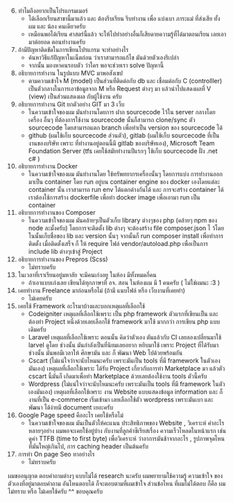 6. ทำไมถึงอยากเป็นโปรแกรมเมอร์
    - ได้เลือกเรียนสาขานี้มาแล้ว และ ต้องรีบเรียน รีบทำงาน เพื่อ แบ่งเบา ภาระแม่ ที่ส่งเสีย ทั้งผม และ น้อง คนเดียวครับ
    - เหมือนพอได้เรียน ศาสตร์นี้แล้ว จะให้ไปทำอย่างอื่นก็เสียดายความรู้ที่ได้มาตอนเรียน เลยเอามาต่อยอด ตอนทำงานครับ
7. ถ้ามีปัญหาติดขัดในการเขียนโปรแกรม จะทำอย่างไร
    - ค้นหาวิธีแก้ปัญหาในเน็ตก่อน ว่าเราสามารถแก้ไข มันด้วยตัวเองรึเปล่า
    - จากนั้น มองหาคนรอบตัว ว่าใคร พอจะช่วยเรา solve ปัญหานี้
8. อธิบายการทำงาน ในรูปแบบ MVC มาพอสังเขป
    - ตามความเข้าใจ M (model) เป็นส่วนที่ติดต่อกับ db และ เชื่อมต่อกับ C (controlller) เป็นตัวกลางในการเอาข้อมูลจาก M หรือ Request ต่างๆ มา แล้วนำไปแสดงผลที่ V (view) เป็นส่วนแสดงผล กับผู้ใช้งาน ครับ
9. อธิบายการทำงาน Git ยกตัวอย่าง GIT มา 3 เว็บ
    - ในความเข้าใจของผม มันทำงานโดยการ ฝาก sourcecode ไว้ใน server กลางโดยเครื่อง อื่นๆ ที่ต้องการใช้งาน sourcecode นั้นก็สามารถ clone/sync ตัว sourcecode โดยสามารถแตก branch เพื่อทำเป็น version ของ sourcecode ได้
    - github (ผมใช้เก็บ sourcecode ส่วนตัว), gitlab (ผมใช้เก็บ sourcecode ที่เป็นงานของบริษัท เพราะ ที่ทำงานอยู่ตอนนี้มี gitlab ของบริษัทเอง), Microsoft Team Foundation Server (tfs เคยใช้สมัยทำงานปีแรกๆ ใช้เก็บ sourcecode ฝั่ง .net c# )
10. อธิบายการทำงาน Docker
    - ในความเข้าใจของผม มันทำงานโดย ใช้ทรัพทยากรเครื่องนั้นๆ โดยการแบ่ง การทำงานออกมาเป็น container โดย run อยู่บน container engine ของ docker เองโดยแต่ละ container นั้น เราสามารถ run env ได้แตกต่างกันได้ และ การจะสร้าง container ได้เราต้องใช้การสร้าง dockerfile เพื่อทำ docker image เพื่อเอามา run เป็น container
11. อธิบายการทำงานของ Composer
    - ในความเข้าใจของผม มันคล้ายๆเป็นตัวเก็บ library ต่างๆของ php (คล้ายๆ npm ของ node ละมั้งครับ) โดยการจะติดตั้ง lib ต่างๆ จะต้องสร้าง file composer.json ไ ว้โดยในนั้นเก็บชื่อของ lib และ version นั้นๆ จากนั้นก็ run composer install เพื่อทำการติดตั้ง เมื่อติดตั้งเสร็จ ก็ ให้ require ไฟล์ vendor/autoload.php เพื่อเป็นการ include lib ต่างๆเข้าสู่ Project
12. อธิบายการทำงานของ Prepros (Scss)
    - ไม่ทราบครับ
13. ในเวลาที่เราเรียนอยู่มหาลัย จะมีคนเก่งอยู ในห้อง มีทั้งหมดกี่คน
    - ถ้าเอาแบบเก่งเลย เขียนได้ทุกภาษาที่ อจ. สอน ในห้องผม มี 1 คนครับ ( ไม่ใช่ผมนะ :3 )
14. เคยทำงาน Freelance มาก่อนหรือไม่ (ถ้ามี แนบไฟล์ หรือ เว็บงานที่เคยทำ)
    - ไม่เคยครับ
15. เคยใช้ Framework อะไรมาบ้างและบอกเหตุผลที่เลือกใช้
    - Codeigniter เหตุผลที่เลือกใช้เพราะ เป็น php framework ตัวแรกที่เขียนเป็น และต้องทำ Project หนึ่งด้วยเลยเลือกใช้ framework มาใช้ มากกว่า การเขียน php แบบเดิมครับ
    - Laravel เหตุผลที่เลือกใช้เพราะ ตอนนั้น คิดว่าตัวเอง ตันแล้วกับ CI เลยลองเปลี่ยนมาใช้ larvel ดูโดย ช่วงนั้น มันกำลังเป็นที่นิยมเลยอยาก หยิบมาใช้ เพราะ Project ที่ได้รับมาช่วงนั้น มันพอมีเวลาให้ ศึกษามัน และ ก็ พัฒนา Web ไปด้วยพร้อมกัน
    - Cscart (ไม่แน่ใจว่าจะนับไหมนะครับ เพราะมันเป็น tools ที่มี framework ในตัวเองมันเอง) เหตุผลที่เลือกใช้เพราะ ได้รับ Project เกี่ยวกับการทำ Marketplace มา แล้วตัว cscart นี้มันก็ เกิดมาเพื่อทำ Marketplace ด้วยเลยต้องใช้งาน tools ตัวนี้ครับ
    - Wordpress (ไม่แน่ใจว่าจะนับไหมนะครับ เพราะมันเป็น tools ที่มี framework ในตัวเองมันเอง) เหตุผลที่เลือกใช้เพราะ งาน Website แบบแสดงข้อมูล information และ ก็งานที่เป็น e-commerce เริ่มเข้ามา เลยเลือกใช้ตัว wordpress เพราะมันเบา และ พัฒนา ได้ง่ายมี document เยอะครับ
16. Google Page speed คืออะไร เคยใช้หรือไม่
    - ในความเข้าใจของผม มันเป็นตัวให้คะแนน ประสิทธิภาพของ Website , วิเคราะห์ ค่าอะไรหลายๆอย่าง ผมพอจะเคยใช้อยู่บ้าง กับงานที่ลูกค้าซีเรียสเรื่อง ความเร็วโหลดในหน้าแรก เช่นดูค่า TTFB (time to first byte) เพื่อวิเคราะห์ ว่าอาการมันช้าจากอะไร , รูปภาพจุดไหนที่มันใหญ่เกินไป, การ caching header เป็นต้นครับ  
17. การทำ On page Seo ทาอย่างไร
    - ไม่ทราบครับ

<!-- ///////////////////////////////////////////////////////////////////////////////////////////////////////////////////////// -->

ผมขออนุญาต ตอบคำถามต่างๆ แบบไม่ได้ research นะครับ ผมพยายามใช้ความรู้ ความเข้าใจ ของตัวเองที่อยู่มาตอบคำถาม อันไหนตอบได้ ก็จะตอบตามที่ผมเข้าใจ ส่วนข้อไหน ที่ผมไม่ได้ตอบ ก็คือ ผมไม่ทราบ หรือ ไม่เคยใช้ครับ ^^ ขอบคุณครับ